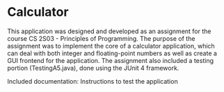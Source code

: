 # Calculator
This application was designed and developed as an assignment for the course CS 2S03 - Principles of Programming. The purpose of the assignment was to implement the core of a calculator application, which can deal with both integer and floating-point numbers as well as create a GUI frontend for the application. The assignment also included a testing portion (TestingA5.java), done using the JUnit 4 framework.

Included documentation: Instructions to test the application

